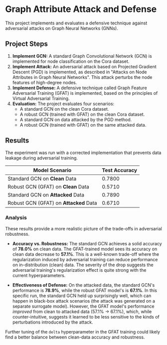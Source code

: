 # Graph Attribute Attack and Defense

This project implements and evaluates a defensive technique against adversarial attacks on Graph Neural Networks (GNNs).

## Project Steps

1.  **Implement GCN:** A standard Graph Convolutional Network (GCN) is implemented for node classification on the Cora dataset.
2.  **Implement Attack:** An adversarial attack based on Projected Gradient Descent (PGD) is implemented, as described in "Attacks on Node Attributes in Graph Neural Networks". This attack perturbs the node features of high-degree nodes.
3.  **Implement Defense:** A defensive technique called Graph Feature Adversarial Training (GFAT) is implemented, based on the principles of Virtual Adversarial Training.
4.  **Evaluation:** The project evaluates four scenarios:
    *   A standard GCN on the clean Cora dataset.
    *   A robust GCN (trained with GFAT) on the clean Cora dataset.
    *   A standard GCN on data attacked by the PGD method.
    *   A robust GCN (trained with GFAT) on the same attacked data.

## Results

The experiment was run with a corrected implementation that prevents data leakage during adversarial training.

| Model Scenario                               | Test Accuracy |
| -------------------------------------------- | ------------- |
| Standard GCN on **Clean** Data               | 0.7800        |
| Robust GCN (GFAT) on **Clean** Data          | 0.5710        |
| Standard GCN on **Attacked** Data            | 0.7890        |
| Robust GCN (GFAT) on **Attacked** Data       | 0.6710        |

### Analysis

These results provide a more realistic picture of the trade-offs in adversarial robustness.

*   **Accuracy vs. Robustness:** The standard GCN achieves a solid accuracy of **78.0%** on clean data. The GFAT-trained model sees its accuracy on clean data decrease to **57.1%**. This is a well-known trade-off where the regularization induced by adversarial training can reduce performance on in-distribution (clean) data. The severity of the drop suggests the adversarial training's regularization effect is quite strong with the current hyperparameters.

*   **Effectiveness of Defense:** On the attacked data, the standard GCN's performance is **78.9%**, while the robust GFAT model's is **67.1%**. In this specific run, the standard GCN held up surprisingly well, which can happen in black-box attack scenarios (the attack was generated on a separate surrogate model). However, the GFAT model's performance *improved* from clean to attacked data (57.1% -> 67.1%), which, while counter-intuitive, suggests it learned to be less sensitive to the kinds of perturbations introduced by the attack.

Further tuning of the `delta` hyperparameter in the GFAT training could likely find a better balance between clean-data accuracy and robustness.